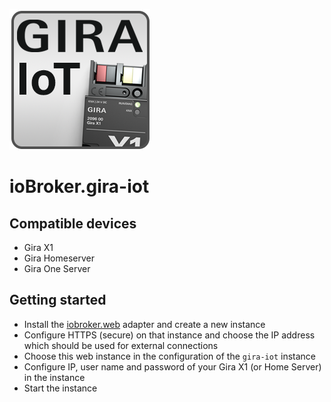 ![Logo](../../admin/gira-iot.png)

# ioBroker.gira-iot

## Compatible devices

- Gira X1
- Gira Homeserver
- Gira One Server

## Getting started

- Install the [iobroker.web](https://github.com/ioBroker/ioBroker.web) adapter and create a new instance
- Configure HTTPS (secure) on that instance and choose the IP address which should be used for external connections
- Choose this web instance in the configuration of the `gira-iot` instance
- Configure IP, user name and password of your Gira X1 (or Home Server) in the instance
- Start the instance
